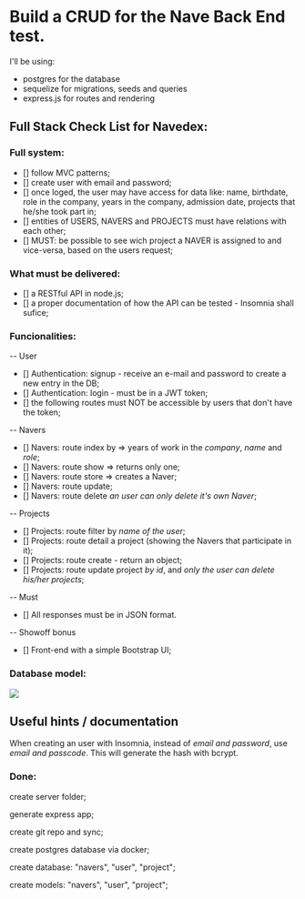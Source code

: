 # Build a CRUD for the Nave Back End test.

I'll be using:
* postgres for the database
* sequelize for migrations, seeds and queries
* express.js for routes and rendering

## Full Stack Check List for Navedex:

### Full system:
* [] follow MVC patterns;
* [] create user with email and password;
* [] once loged, the user may have access for data like: name, birthdate, role in the company, years in the company, admission date, projects that he/she took part in; 
* [] entities of USERS, NAVERS and PROJECTS must have relations with each other;
* [] MUST: be possible to see wich project a NAVER is assigned to and vice-versa, based on the users request;

### What must be delivered:
* [] a RESTful API in node.js;
* [] a proper documentation of how the API can be tested - Insomnia shall sufice;

### Funcionalities:
-- User
* [] Authentication: signup - receive an e-mail and password to create a new entry in the DB;
* [] Authentication: login - must be in a JWT token;
* [] the following routes must NOT be accessible by users that don't have the token;

-- Navers
* [] Navers: route index by => years of work in the *company*, *name* and *role*;
* [] Navers: route show => returns only one;
* [] Navers: route store => creates a Naver;
* [] Navers: route update;
* [] Navers: route delete *an user can only delete it's own Naver*;

-- Projects
* [] Projects: route filter by *name of the user*;
* [] Projects: route detail a project (showing the Navers that participate in it);
* [] Projects: route create - return an object;
* [] Projects: route update project *by id*, and *only the user can delete his/her projects*;

-- Must
* [] All responses must be in JSON format.

-- Showoff bonus
* [] Front-end with a simple Bootstrap UI;

### Database model:
![](https://app.lucidchart.com/publicSegments/view/efcdfa64-443d-4c3e-afe1-a909581c604f/image.png)

## Useful hints / documentation

  When creating an user with Insomnia, instead of *email and password*, use *email and passcode*.
  This will generate the hash with bcrypt.
  
### Done:
  create server folder;

  generate express app;
  
  create git repo and sync;

  create postgres database via docker;
  
  create database: "navers", "user", "project";

  create models: "navers", "user", "project";


